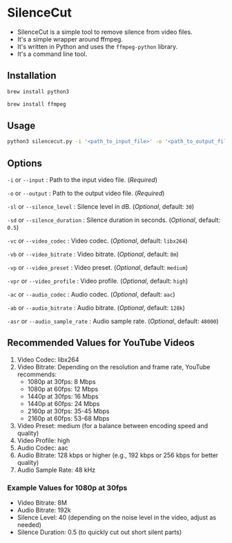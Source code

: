 # SilenceCut

* SilenceCut is a simple tool to remove silence from video files.
* It's a simple wrapper around ffmpeg.
* It's written in Python and uses the `ffmpeg-python` library.
* It's a command line tool.

## Installation

```bash
brew install python3
```

```bash
brew install ffmpeg
```

## Usage

```bash
python3 silencecut.py -i '<path_to_input_file>' -o '<path_to_output_file>'
```

## Options
<!-- implement same as main() -->
`-i` or `--input` : Path to the input video file. (*Required*)

`-o` or `--output` : Path to the output video file. (*Required*)

`-sl` or `--silence_level` : Silence level in dB. (*Optional*, default: `30`)

`-sd` or `--silence_duration` : Silence duration in seconds. (*Optional*, default: `0.5`)

`-vc` or `--video_codec` : Video codec. (*Optional*, default: `libx264`)

`-vb` or `--video_bitrate` : Video bitrate. (*Optional*, default: `8m`)

`-vp` or `--video_preset` : Video preset. (*Optional*, default: `medium`)

`-vpr` or `--video_profile` : Video profile. (*Optional*, default: `high`)

`-ac` or `--audio_codec` : Audio codec. (*Optional*, default: `aac`)

`-ab` or `--audio_bitrate` : Audio bitrate. (*Optional*, default: `128k`)

`-asr` or `--audio_sample_rate` : Audio sample rate. (*Optional*, default: `48000`)

## Recommended Values for YouTube Videos

 1. Video Codec: libx264
 2. Video Bitrate: Depending on the resolution and frame rate, YouTube recommends:
    * 1080p at 30fps: 8 Mbps
    * 1080p at 60fps: 12 Mbps
    * 1440p at 30fps: 16 Mbps
    * 1440p at 60fps: 24 Mbps
    * 2160p at 30fps: 35-45 Mbps
    * 2160p at 60fps: 53-68 Mbps
 3. Video Preset: medium (for a balance between encoding speed and quality)
 4. Video Profile: high
 5. Audio Codec: aac
 6. Audio Bitrate: 128 kbps or higher (e.g., 192 kbps or 256 kbps for better quality)
 7. Audio Sample Rate: 48 kHz

### Example Values for 1080p at 30fps

* Video Bitrate: 8M
* Audio Bitrate: 192k
* Silence Level: 40 (depending on the noise level in the video, adjust as needed)
* Silence Duration: 0.5 (to quickly cut out short silent parts)
